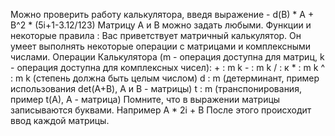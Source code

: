 Можно проверить работу калькулятора, введя выражение - 
d(B) * A + B^2 * (5i+1-3.12/123)
Матрицу A и B можно задать любыми. Функции и некоторые правила :
Вас приветствует матричный калькулятор. Он умеет выполнять некоторые операции с матрицами и комплексными числами. 
Операции Калькулятора (m - операция доступна для матриц, k - операция доступна для комплексных чисел):
                + : m k
                - : m k
                / : к
                * : m k
                ^ : m k (степень должна быть целым числом)
                d : m (детерминант, пример использования det(A+B), A и B - матрицы)
                t : m (транспонирования, пример t(A), A - матрица)
                Помните, что в выражении матрицы записываются буквами. Например A * 2i + B
                После этого происходит ввод каждой матрицы.

